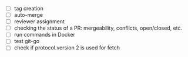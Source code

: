 - [ ] tag creation
- [ ] auto-merge
- [ ] reviewer assignment
- [ ] checking the status of a PR: mergeability, conflicts, open/closed, etc.
- [ ] run commands in Docker
- [ ] test git-go
- [ ] check if protocol.version 2 is used for fetch
